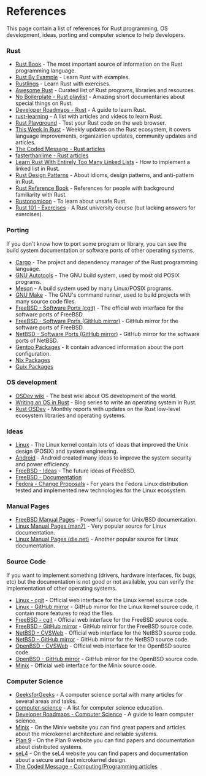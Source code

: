# References

This page contain a list of references for Rust programming, OS development, ideas, porting and computer science to help developers.

### Rust

- [Rust Book](https://doc.rust-lang.org/stable/book/) - The most important source of information on the Rust programming language.
- [Rust By Example](https://doc.rust-lang.org/stable/rust-by-example/) - Learn Rust with examples.
- [Rustlings](https://github.com/rust-lang/rustlings) - Learn Rust with exercises.
- [Awesome Rust](https://github.com/rust-unofficial/awesome-rust) - Curated list of Rust programs, libraries and resources.
- [No Boilerplate - Rust playlist](https://www.youtube.com/playlist?list=PLZaoyhMXgBzoM9bfb5pyUOT3zjnaDdSEP) - Amazing short documentaries about special things on Rust.
- [Developer Roadmaps - Rust](https://roadmap.sh/rust) - A guide to learn Rust.
- [rust-learning](https://github.com/ctjhoa/rust-learning) - A list with articles and videos to learn Rust.
- [Rust Playground](https://play.rust-lang.org/) - Test your Rust code on the web browser.
- [This Week in Rust](https://this-week-in-rust.org/) - Weekly updates on the Rust ecosystem, it covers language improvements, organization updates, community updates and articles.
- [The Coded Message - Rust articles](https://www.thecodedmessage.com/tags/rust/)
- [fasterthanlime - Rust articles](https://fasterthanli.me/tags/rust)
- [Learn Rust With Entirely Too Many Linked Lists](https://rust-unofficial.github.io/too-many-lists/) - How to implement a linked list in Rust.
- [Rust Design Patterns](https://rust-unofficial.github.io/patterns/intro.html) - About idioms, design patterns, and anti-pattern in Rust.
- [Rust Reference Book](https://doc.rust-lang.org/reference/index.html) - References for people with background familiarity with Rust.
- [Rustonomicon](https://doc.rust-lang.org/nomicon/) - To learn about unsafe Rust.
- [Rust 101 - Exercises](https://101-rs.tweede.golf/) - A Rust university course (but lacking answers for exercises).

### Porting

If you don't know how to port some program or library, you can see the build system documentation or software ports of other operating systems.

- [Cargo](https://doc.rust-lang.org/cargo/) - The project and dependency manager of the Rust programming language.
- [GNU Autotools](https://www.gnu.org/software/automake/) - The GNU build system, used by most old POSIX programs.
- [Meson](https://mesonbuild.com/) - A build system used by many Linux/POSIX programs.
- [GNU Make](https://www.gnu.org/software/make/) - The GNU's command runner, used to build projects with many source code files.
- [FreeBSD - Software Ports (cgit)](https://cgit.freebsd.org/ports/) - The official web interface for the software ports of FreeBSD.
- [FreeBSD - Software Ports (GitHub mirror)](https://github.com/freebsd/freebsd-ports) - GitHub mirror for the software ports of FreeBSD.
- [NetBSD - Software Ports (GitHub mirror)](https://github.com/NetBSD/pkgsrc) - GitHub mirror for the software ports of NetBSD.
- [Gentoo Packages](https://packages.gentoo.org/) - It contain advanced information about the port configuration.
- [Nix Packages](https://github.com/NixOS/nixpkgs)
- [Guix Packages](https://git.savannah.gnu.org/cgit/guix.git)

### OS development

- [OSDev wiki](https://wiki.osdev.org/Expanded_Main_Page) - The best wiki about OS development of the world.
- [Writing an OS in Rust](https://os.phil-opp.com/) - Blog series to write an operating system in Rust.
- [Rust OSDev](https://rust-osdev.com/) - Monthly reports with updates on the Rust low-level ecosystem libraries and operating systems.

### Ideas

- [Linux](https://www.kernel.org/) - The Linux kernel contain lots of ideas that improved the Unix design (POSIX) and system engineering.
- [Android](https://developer.android.com/) - Android created many ideas to improve the system security and power efficiency.
- [FreeBSD - Ideas](https://wiki.freebsd.org/IdeasPage) - The future ideas of FreeBSD.
- [FreeBSD - Documentation](https://docs.freebsd.org/en/)
- [Fedora - Change Proposals](https://fedoraproject.org/wiki/Changes) - For years the Fedora Linux distribution tested and implemented new technologies for the Linux ecosystem.

### Manual Pages

- [FreeBSD Manual Pages](https://man.freebsd.org/cgi/man.cgi) - Powerful source for Unix/BSD documentation.
- [Linux Manual Pages (man7)](https://www.man7.org/linux/man-pages/) - Very popular source for Linux documentation.
- [Linux Manual Pages (die.net)](https://linux.die.net/man/) - Another popular source for Linux documentation.

### Source Code

If you want to implement something (drivers, hardware interfaces, fix bugs, etc) but the documentation is not good or not available, you can verify the implementation of other operating systems.

- [Linux - cgit](https://git.kernel.org/) - Official web interface for the Linux kernel source code.
- [Linux - GitHub mirror](https://github.com/torvalds/linux) - GitHub mirror for the Linux kernel source code, it contain more features to read the files.
- [FreeBSD - cgit](https://cgit.freebsd.org/) - Official web interface for the FreeBSD source code.
- [FreeBSD - GitHub mirror](https://github.com/freebsd/freebsd-src) - GitHub mirror for the FreeBSD source code.
- [NetBSD - CVSWeb](http://cvsweb.netbsd.org/) - Official web interface for the NetBSD source code.
- [NetBSD - GitHub mirror](https://github.com/NetBSD/src) - GitHub mirror for the NetBSD source code.
- [OpenBSD - CVSWeb](https://cvsweb.openbsd.org/) - Official web interface for the OpenBSD source code.
- [OpenBSD - GitHub mirror](https://github.com/openbsd/src) - GitHub mirror for the OpenBSD source code.
- [Minix](https://git.minix3.org/index.cgi?p=minix.git) - Official web interface for the Minix source code.

### Computer Science

- [GeeksforGeeks](https://www.geeksforgeeks.org/) - A computer science portal with many articles for several areas and tasks.
- [computer-science](https://github.com/ossu/computer-science) - A list for computer science education.
- [Developer Roadmaps - Computer Science](https://roadmap.sh/computer-science) - A guide to learn computer science.
- [Minix](https://minix3.org/) - On the Minix website you can find great papers and articles about the microkernel architecture and reliable systems.
- [Plan 9](https://plan9.io/plan9/) - On the Plan 9 website you can find papers and documentation about distributed systems.
- [seL4](https://sel4.systems/) - On the seL4 website you can find papers and documentation about a secure and fast microkernel design.
- [The Coded Message - Computing/Programming articles](https://www.thecodedmessage.com/tags/computers)